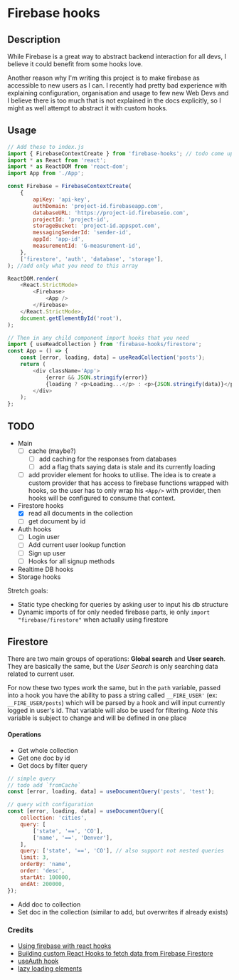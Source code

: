# Firebase hooks

## Description

While Firebase is a great way to abstract backend interaction for all devs, I believe it could benefit from some hooks love.

Another reason why I'm writing this project is to make firebase as accessible to new users as I can.
I recently had pretty bad experience with explaining configuration, organisation and usage to few new Web Devs and I believe there is too much that is not explained in the docs explicitly, so I might as well attempt to abstract it with custom hooks.

## Usage

```js
// Add these to index.js
import { FirebaseContextCreate } from 'firebase-hooks'; // todo come up with name
import * as React from 'react';
import * as ReactDOM from 'react-dom';
import App from './App';

const Firebase = FirebaseContextCreate(
	{
		apiKey: 'api-key',
		authDomain: 'project-id.firebaseapp.com',
		databaseURL: 'https://project-id.firebaseio.com',
		projectId: 'project-id',
		storageBucket: 'project-id.appspot.com',
		messagingSenderId: 'sender-id',
		appId: 'app-id',
		measurementId: 'G-measurement-id',
	},
	['firestore', 'auth', 'database', 'storage'],
); //add only what you need to this array

ReactDOM.render(
	<React.StrictMode>
		<Firebase>
			<App />
		</Firebase>
	</React.StrictMode>,
	document.getElementById('root'),
);

// Then in any child component import hooks that you need
import { useReadCollection } from 'firebase-hooks/firestore';
const App = () => {
	const [error, loading, data] = useReadCollection('posts');
	return (
		<div className='App'>
			{error && JSON.stringify(error)}
			{loading ? <p>Loading...</p> : <p>{JSON.stringify(data)}</p>}
		</div>
	);
};
```

## TODO

- Main
  - [ ] cache (maybe?)
    - [ ] add caching for the responses from databases
    - [ ] add a flag thats saying data is stale and its currently loading
  - [ ] add provider element for hooks to utilise. The idea is to create a custom provider that has access to firebase functions wrapped with hooks, so the user has to only wrap his `<App/>` with provider, then hooks will be configured to consume that context.
- Firestore hooks
  - [x] read all documents in the collection
  - [ ] get document by id
- Auth hooks
  - [ ] Login user
  - [ ] Add current user lookup function
  - [ ] Sign up user
  - [ ] Hooks for all signup methods
- Realtime DB hooks
- Storage hooks

Stretch goals:

- Static type checking for queries by asking user to input his db structure
- Dynamic imports of for only needed firebase parts, ie only `import "firebase/firestore"` when actually using firestore

## Firestore

There are two main groups of operations: **Global search** and **User search**. They are basically the same, but the _User Search_ is only searching data related to current user.

For now these two types work the same, but in the `path` variable, passed into a hook you have the ability to pass a string called `__FIRE_USER'` (ex: `__FIRE_USER/posts`) which will be parsed by a hook and will input currently logged in user's id. That variable will also be used for filtering.
_Note_ this variable is subject to change and will be defined in one place

#### Operations

- Get whole collection
- Get one doc by id
- Get docs by filter query

```js
// simple query
// todo add `fromCache`
const [error, loading, data] = useDocumentQuery('posts', 'test');

// query with configuration
const [error, loading, data] = useDocumentQuery({
	collection: 'cities',
	query: [
		['state', '==', 'CO'],
		['name', '==', 'Denver'],
	],
	query: ['state', '==', 'CO'], // also support not nested queries
	limit: 3,
	orderBy: 'name',
	order: 'desc',
	startAt: 100000,
	endAt: 200000,
});
```

- Add doc to collection
- Set doc in the collection (similar to add, but overwrites if already exists)

### Credits

- [Using firebase with react hooks](https://benmcmahen.com/using-firebase-with-react-hooks/)
- [Building custom React Hooks to fetch data from Firebase Firestore](https://www.williamkurniawan.com/blog/building-custom-react-hooks-to-fetch-data-from-firebase-firestore)
- [useAuth hook](https://usehooks.com/useAuth/)
- [lazy loading elements](https://medium.com/@prawira/react-conditional-import-conditional-css-import-110cc58e0da6)
